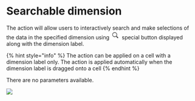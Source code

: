# Searchable dimension

The action will allow users to interactively search and make selections of the data in the specified dimension using  ![](<../.gitbook/assets/image (151).png>) special button displayed along with the dimension label.

{% hint style="info" %}
The action can be applied on a cell with a dimension label only. The action is applied automatically when the dimension label is dragged onto a cell
{% endhint %}

There are no parameters available.

![](../.gitbook/assets/2019-04-03\_11-24-11.gif)
